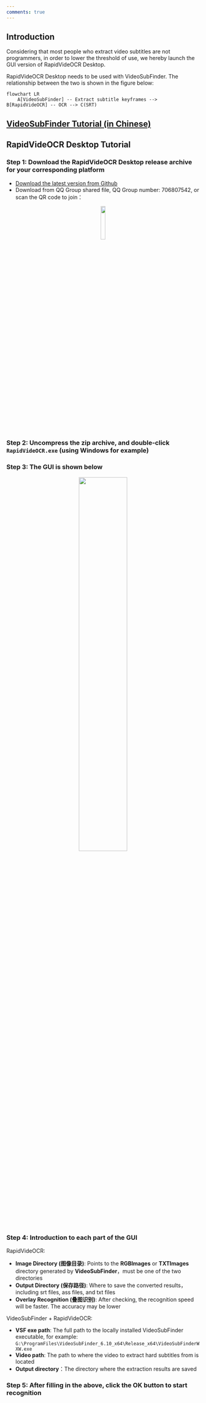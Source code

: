 ```yaml
---
comments: true
---
```


## Introduction

Considering that most people who extract video subtitles are not programmers, in order to lower the threshold of use, we hereby launch the GUI version of RapidVideOCR Desktop.

RapidVideOCR Desktop needs to be used with VideoSubFinder. The relationship between the two is shown in the figure below:

```mermaid
flowchart LR
    A[VideoSubFinder] -- Extract subtitle keyframes --> B[RapidVideOCR] -- OCR --> C(SRT)
```

## [VideoSubFinder Tutorial (in Chinese)](https://blog.csdn.net/shiwanghualuo/article/details/129174857)

## RapidVideOCR Desktop Tutorial

### Step 1: Download the **RapidVideOCR Desktop** release archive for your corresponding platform

- [Download the latest version from Github](https://github.com/SWHL/RapidVideOCRDesktop/releases)
- Download from QQ Group shared file, QQ Group number: 706807542, or scan the QR code to join：

<div align="center">
    <img src="https://github.com/SWHL/RapidVideOCR/releases/download/v2.0.1/QQGroup.png" width="15%" height="15%" align="center">
</div>

### Step 2: Uncompress the zip archive, and double-click `RapidVideOCR.exe` (using Windows for example)

### Step 3: The GUI is shown below

<div align="center">
    <img src="https://github.com/SWHL/RapidVideOCR/releases/download/v2.0.1/DesktopUI.png" width=50%>
</div>

### Step 4: Introduction to each part of the GUI

RapidVideOCR:

- **Image Directory (图像目录)**: Points to the **RGBImages** or **TXTImages** directory generated by **VideoSubFinder**，must be one of the two directories
- **Output Directory (保存路径)**: Where to save the converted results，including srt files, ass files, and txt files
- **Overlay Recognition (叠图识别)**: After checking, the recognition speed will be
faster. The accuracy may be lower

VideoSubFinder + RapidVideOCR:

- **VSF exe path**: The full path to the locally installed VideoSubFinder executable, for example: `G:\ProgramFiles\VideoSubFinder_6.10_x64\Release_x64\VideoSubFinderWXW.exe`
- **Video path**: The path to where the video to extract hard subtitles from is located
- **Output directory**：The directory where the extraction results are saved

### Step 5: After filling in the above, click the OK button to start recognition
